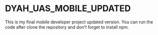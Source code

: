 # DYAH_UAS_MOBILE_UPDATED
This is my final mobile developer project updated version.
You can run the code after clone the repository and don't forget to install npm.
